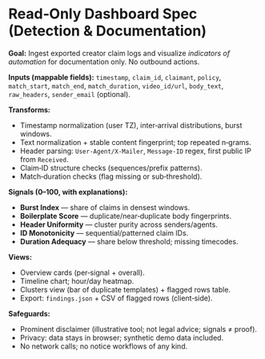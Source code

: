 # Read‑Only Dashboard Spec (Detection & Documentation)

**Goal:** Ingest exported creator claim logs and visualize *indicators of automation* for documentation only. No outbound actions.

**Inputs (mappable fields):**
`timestamp`, `claim_id`, `claimant`, `policy`, `match_start`, `match_end`, `match_duration`, `video_id/url`, `body_text`, `raw_headers`, `sender_email` (optional).

**Transforms:**
- Timestamp normalization (user TZ), inter‑arrival distributions, burst windows.
- Text normalization + stable content fingerprint; top repeated n‑grams.
- Header parsing: `User‑Agent/X‑Mailer`, `Message‑ID` regex, first public IP from `Received`.
- Claim‑ID structure checks (sequences/prefix patterns).
- Match‑duration checks (flag missing or sub‑threshold).

**Signals (0–100, with explanations):**
- **Burst Index** — share of claims in densest windows.
- **Boilerplate Score** — duplicate/near‑duplicate body fingerprints.
- **Header Uniformity** — cluster purity across senders/agents.
- **ID Monotonicity** — sequential/patterned claim IDs.
- **Duration Adequacy** — share below threshold; missing timecodes.

**Views:**
- Overview cards (per‑signal + overall).
- Timeline chart; hour/day heatmap.
- Clusters view (bar of duplicate templates) + flagged rows table.
- Export: `findings.json` + CSV of flagged rows (client‑side).

**Safeguards:**
- Prominent disclaimer (illustrative tool; not legal advice; signals ≠ proof).
- Privacy: data stays in browser; synthetic demo data included.
- No network calls; no notice workflows of any kind.
